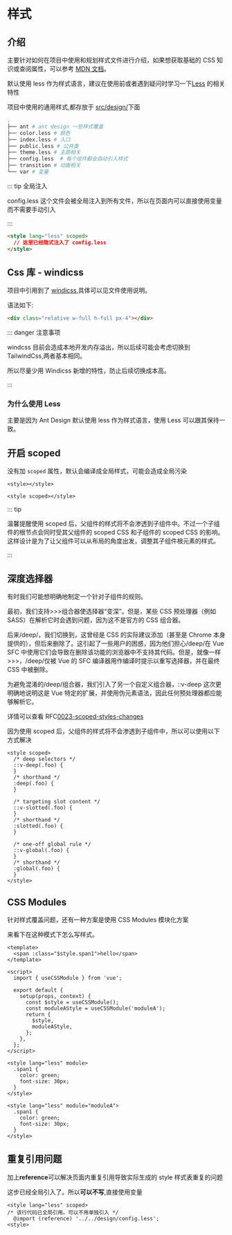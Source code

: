 # 样式

## 介绍

主要针对如何在项目中使用和规划样式文件进行介绍，如果想获取基础的 CSS 知识或查阅属性，可以参考 [MDN 文档](https://developer.mozilla.org/zh-CN/docs/Web/CSS/Reference)。

默认使用 less 作为样式语言，建议在使用前或者遇到疑问时学习一下[Less](http://lesscss.org/) 的相关特性

项目中使用的通用样式,都存放于 [src/design/](https://github.com/anncwb/vue-vben-admin/tree/main/src/design)下面

```bash
.
├── ant # ant design 一些样式覆盖
├── color.less # 颜色
├── index.less # 入口
├── public.less # 公共类
├── theme.less # 主题相关
├── config.less  # 每个组件都会自动引入样式
├── transition # 动画相关
└── var # 变量

```

::: tip 全局注入

config.less 这个文件会被全局注入到所有文件，所以在页面内可以直接使用变量而不需要手动引入

:::

```html
<style lang="less" scoped>
  // 这里已经隐式注入了 config.less
</style>
```

## Css 库 - windicss

项目中引用到了 [windicss](https://windicss.org/),具体可以见文件使用说明。

语法如下:

```html
<div class="relative w-full h-full px-4"></div>
```

::: danger 注意事项

windcss 目前会造成本地开发内存溢出，所以后续可能会考虑切换到 TailwindCss,两者基本相同。

所以尽量少用 Windicss 新增的特性，防止后续切换成本高。

:::

### 为什么使用 Less

主要是因为 Ant Design 默认使用 less 作为样式语言，使用 Less 可以跟其保持一致。

## 开启 scoped

没有加 `scoped` 属性，默认会编译成全局样式，可能会造成全局污染

```vue
<style></style>

<style scoped></style>
```

::: tip

温馨提醒使用 scoped 后，父组件的样式将不会渗透到子组件中。不过一个子组件的根节点会同时受其父组件的 scoped CSS 和子组件的 scoped CSS 的影响。这样设计是为了让父组件可以从布局的角度出发，调整其子组件根元素的样式。

:::

## 深度选择器

有时我们可能想明确地制定一个针对子组件的规则。

最初，我们支持>>>组合器使选择器“变深”。但是，某些 CSS 预处理器（例如 SASS）在解析它时会遇到问题，因为这不是官方的 CSS 组合器。

后来/deep/，我们切换到，这曾经是 CSS 的实际建议添加（甚至是 Chrome 本身提供的），但后来删除了。这引起了一些用户的困惑，因为他们担心/deep/在 Vue SFC 中使用它们会导致在删除该功能的浏览器中不支持其代码。但是，就像一样>>>，/deep/仅被 Vue 的 SFC 编译器用作编译时提示以重写选择器，并在最终 CSS 中被删除。

为避免混淆的/deep/组合器，我们引入了另一个自定义组合器，::v-deep 这次更明确地说明这是 Vue 特定的扩展，并使用伪元素语法，因此任何预处理器都应能够解析它。

详情可以查看 RFC[0023-scoped-styles-changes](https://github.com/vuejs/rfcs/blob/master/active-rfcs/0023-scoped-styles-changes.md)

因为使用 scoped 后，父组件的样式将不会渗透到子组件中，所以可以使用以下方式解决

```vue
<style scoped>
  /* deep selectors */
  ::v-deep(.foo) {
  }
  /* shorthand */
  :deep(.foo) {
  }

  /* targeting slot content */
  ::v-slotted(.foo) {
  }
  /* shorthand */
  :slotted(.foo) {
  }

  /* one-off global rule */
  ::v-global(.foo) {
  }
  /* shorthand */
  :global(.foo) {
  }
</style>
```

## CSS Modules

针对样式覆盖问题，还有一种方案是使用 CSS Modules 模块化方案

来看下在这种模式下怎么写样式。

```vue
<template>
  <span :class="$style.span1">hello</span>
</template>

<script>
  import { useCSSModule } from 'vue';

  export default {
    setup(props, context) {
      const $style = useCSSModule();
      const moduleAStyle = useCSSModule('moduleA');
      return {
        $style,
        moduleAStyle,
      };
    },
  };
</script>

<style lang="less" module>
  .span1 {
    color: green;
    font-size: 30px;
  }
</style>

<style lang="less" module="moduleA">
  .span1 {
    color: green;
    font-size: 30px;
  }
</style>
```

## 重复引用问题

加上**reference**可以解决页面内重复引用导致实际生成的 style 样式表重复的问题

这步已经全局引入了。所以**可以不写**,直接使用变量

```vue
<style lang="less" scoped>
/* 该行代码已全局引用。可以不用单独引入 */
  @import (reference) '../../design/config.less';
<style>
```
